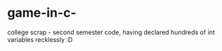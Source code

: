 # game-in-c-
college scrap - second semester code, having declared hundreds of int variables recklessly :D
